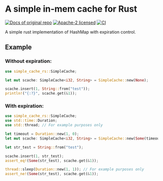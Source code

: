 # A simple in-mem cache for Rust
[![Docs of original repo](https://docs.rs/simple-cache-rs/badge.svg)](https://docs.rs/simple-cache-rs/)
[![Apache-2 licensed](https://img.shields.io/crates/l/simple-cache-rs.svg)](https://github.com/calvinbrown085/simple-cache-rs/blob/main/LICENSE)
[![CI](https://img.shields.io/github/workflow/status/calvinbrown085/simple-cache-rs/rust-unit-test)](https://github.com/calvinbrown085/simple-cache-rs/actions?query=workflow%3ARust)

A simple rust implementation of HashMap with expiration control.

## Example
### Without expiration:
```rust
use simple_cache_rs::SimpleCache;

let mut scache: SimpleCache<i32, String> = SimpleCache::new(None);

scache.insert(1, String::from("test"));
println!("{:?}", scache.get(&1));
```

### With expiration:
```rust
use simple_cache_rs::SimpleCache;
use std::time::Duration;
use std::thread; // For example purposes only

let timeout = Duration::new(1, 0);
let mut scache: SimpleCache<i32, String> = SimpleCache::new(Some(timeout));

let str_test = String::from("test");

scache.insert(1, str_test);
assert_eq!(Some(str_test), scache.get(&1));

thread::sleep(Duration::new(1, 1)); // For example purposes only
assert_ne!(Some(str_test), scache.get(&1));
```

